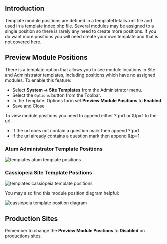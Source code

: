 <!-- Filename: J4.x:Module_Positions / Display title: Module Positions -->

## Introduction

Template module positions are defined in a templateDetails.xml file and
used in a template index.php file. Several modules may be assigned to a
single position so there is rarely any need to create more positions. If
you do want more positions you will need create your own template and
that is not covered here.

## Preview Module Positions

There is a template option that allows you to see module locations in
Site and Administrator templates, including positions which have no
assigned modules. To enable this feature:

- Select **System **→** Site Templates** from the Administrator menu.
- Select the `Options` button from the Toolbar.
- In the Template: Options form set **Preview Module Positions** to
  **Enabled**.
- Save and Close

To view module positions you need to append either ?tp=1 or &tp=1 to the
url.

- If the url does not contain a question mark then append ?tp=1.
- If the url already contains a question mark then append &tp=1.

### Atum Administrator Template Positions

![templates atum template positions](../../../en/images/modules/template-positions-templates-page.png)

### Cassiopeia Site Template Positions


![templates cassiopeia template positions](../../../en/images/modules/template-positions-site-page.png)

You may also find this module position diagram helpful:

![cassiopeia template position diagram](../../../en/images/modules/cassiopeia-template-positions.png)

## Production Sites

Remember to change the **Preview Module Positions** to **Disabled** on
productions sites.
